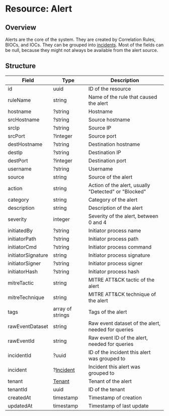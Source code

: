 # Resource: Alert

## Overview

Alerts are the core of the system. They are created by Correlation Rules, BIOCs, and IOCs. They can be grouped into [incidents](/resources/incident).
Most of the fields can be null, because they might not always be available from the alert source.

## Structure

| Field              | Type                             | Description                                          |
| ------------------ | -------------------------------- | ---------------------------------------------------- |
| id                 | uuid                             | ID of the resource                                   |
| ruleName           | string                           | Name of the rule that caused the alert               |
| hostname           | ?string                          | Hostname                                             |
| srcHostname        | ?string                          | Source hostname                                      |
| srcIp              | ?string                          | Source IP                                            |
| srcPort            | ?integer                         | Source port                                          |
| destHostname       | ?string                          | Destination hostname                                 |
| destIp             | ?string                          | Destination IP                                       |
| destPort           | ?integer                         | Destination port                                     |
| username           | ?string                          | Username                                             |
| source             | string                           | Source of the alert                                  |
| action             | string                           | Action of the alert, usually "Detected" or "Blocked" |
| category           | string                           | Category of the alert                                |
| description        | string                           | Description of the alert                             |
| severity           | integer                          | Severity of the alert, between 0 and 4               |
| initiatedBy        | ?string                          | Initiator process name                               |
| initiatorPath      | ?string                          | Initiator process path                               |
| initiatorCmd       | ?string                          | Initiator process command                            |
| initiatorSignature | string                           | Initiator process signature                          |
| initiatorSigner    | ?string                          | Initiator process signer                             |
| initiatorHash      | ?string                          | Initiator process hash                               |
| mitreTactic        | string                           | MITRE ATT&CK tactic of the alert                     |
| mitreTechnique     | string                           | MITRE ATT&CK technique of the alert                  |
| tags               | array of strings                 | Tags of the alert                                    |
| rawEventDataset    | string                           | Raw event dataset of the alert, needed for queries   |
| rawEventId         | string                           | Raw event ID of the alert, needed for queries        |
| incidentId         | ?uuid                            | ID of the incident this alert was grouped to         |
| incident           | ?[Incident](/resources/incident) | Incident this alert was grouped to                   |
| tenant             | [Tenant](/resources/tenant)      | Tenant of the alert                                  |
| tenantId           | uuid                             | ID of the tenant                                     |
| createdAt          | timestamp                        | Timestamp of creation                                |
| updatedAt          | timestamp                        | Timestamp of last update                             |
